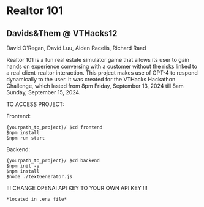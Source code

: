 # Realtor 101
## Davids&Them @ VTHacks12
David O'Regan, David Luu, Aiden Racelis, Richard Raad

Realtor 101 is a fun real estate simulator game that allows its user to gain hands on experience conversing with a customer without the risks linked to a real client-realtor interaction.
This project makes use of GPT-4 to respond dynamically to the user. It was created for the VTHacks Hackathon Challenge, which lasted from 8pm Friday, September 13, 2024 till 8am Sunday, September 15, 2024.

TO ACCESS PROJECT:

Frontend:
```
{yourpath_to_project}/ $cd frontend
$npm install
$npm run start
```
Backend:
```
{yourpath_to_project}/ $cd backend
$npm init -y
$npm install
$node ./textGenerator.js
```
!!! CHANGE OPENAI API KEY TO YOUR OWN API KEY !!!
```
*located in .env file*
```
